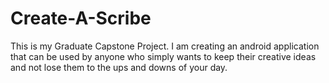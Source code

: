 # Create-A-Scribe
This is my Graduate Capstone Project. I am creating an android application that can be used by anyone who simply wants to keep their creative ideas and not lose them to the ups and downs of your day.
